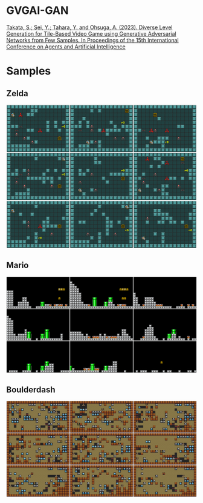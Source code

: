 # GVGAI-GAN
[Takata, S.; Sei, Y.; Tahara, Y. and Ohsuga, A. (2023). Diverse Level Generation for Tile-Based Video Game using Generative Adversarial Networks from Few Samples. In Proceedings of the 15th International Conference on Agents and Artificial Intelligence](https://www.scitepress.org/Link.aspx?doi=10.5220/0011666200003393)

# Samples
## Zelda
![zelda_image](images/generated_zelda_playable.png)
## Mario
![mario_image](images/generated_mario_playable.png)
## Boulderdash
![boulderdash_image](images/generated_boulderdash_playable.png)
